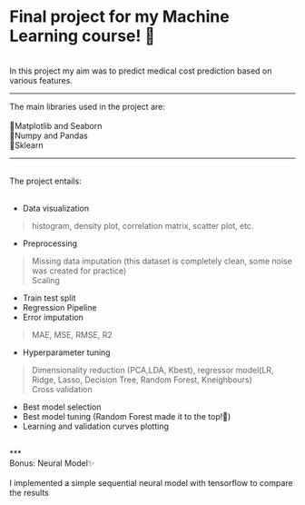 # Final project for my Machine Learning course! 🎯 
<br/>
 In this project my aim was to predict medical cost prediction based on various features. <br/>
 
 ___

The main libraries used in the project are: <br/><br/>
:round_pushpin:Matplotlib and Seaborn <br/>
:round_pushpin:Numpy and Pandas <br/>
:round_pushpin:Sklearn <br/>
***
<br/>
The project entails:<br/>

<br/>

- Data visualization <br/>
>  histogram, density plot, correlation matrix, scatter plot, etc.<br/>
- Preprocessing <br/>
> Missing data imputation (this dataset is completely clean, some noise was created for practice)<br/>
> Scaling<br/>
- Train test split<br/>
- Regression Pipeline<br/>
- Error imputation<br/>
> MAE, MSE, RMSE, R2<br/>
- Hyperparameter tuning<br/>
> Dimensionality reduction (PCA,LDA, Kbest), regressor model(LR, Ridge, Lasso, Decision Tree, Random Forest, Kneighbours)<br/>
> Cross validation<br/>
- Best model selection<br/>
- Best model tuning (Random Forest made it to the top!🌳)<br/>
- Learning and validation curves plotting<br/>
<br/>
***
<br/>
Bonus: Neural Model✨<br/>
<br/>
I implemented a simple sequential neural model with tensorflow to compare the results







